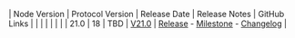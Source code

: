 | Node Version | Protocol Version | Release Date | Release Notes | GitHub Links | 
|              |                  |              |               | 					|
| 21.0         | 18               | TBD          | [V21.0](/releases/current-release-notes) | [Release](https://github.com/nanocurrency/nano-node/releases/tag/V21.0) - [Milestone](https://github.com/nanocurrency/nano-node/milestone/18) - [Changelog](https://github.com/nanocurrency/nano-node/compare/V20.0...V21.0) | 